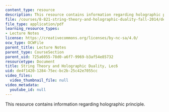 ```yaml
---
content_type: resource
description: This resource contains information regarding holographic principle.
file: /courses/8-821-string-theory-and-holographic-duality-fall-2014/de4f1420128475ecbc2b25c42e7055cc_MIT8_821S15_Lec6.pdf
file_type: application/pdf
learning_resource_types:
- Lecture Notes
license: https://creativecommons.org/licenses/by-nc-sa/4.0/
ocw_type: OCWFile
parent_title: Lecture Notes
parent_type: CourseSection
parent_uid: 725a6055-78d0-a6f7-9969-b3af54e85732
resourcetype: Document
title: String Theory and Holographic Duality, Lec6
uid: de4f1420-1284-75ec-bc2b-25c42e7055cc
video_files:
  video_thumbnail_file: null
video_metadata:
  youtube_id: null
---
```

This resource contains information regarding holographic principle.